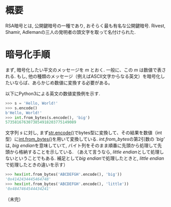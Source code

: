 <!-- TITLE: RSA -->
<!-- SUBTITLE: RSA暗号の問題を解く上でのまとめ -->

# 概要

RSA暗号とは, 公開鍵暗号の一種であり, おそらく最も有名な公開鍵暗号.
Rivest, Shamir, Adlemanの三人の発明者の頭文字を取って名付けられた.

# 暗号化手順

まず, 暗号化したい平文のメッセージを $m$ とおく.
一般に、この $m$ は数値で表される. もし, 他の種類のメッセージ（例えばASCII文字からなる英文）を暗号化したいならば、あらかじめ数値に変換する必要がある。

以下にPython3による英文の数値変換例を示す.

```python
>>> s = 'Hello, World!'
>>> s.encode()
b'Hello, World!'
>>> int.from_bytes(s.encode(), 'big')
5735816763073854918203775149089
```

文字列 $s$ に対し, まず[str.encode()](https://docs.python.org/3/library/stdtypes.html#str.encode)でbytes型に変換して、その結果を数値（int型）に[int.from_bytes()](https://docs.python.org/3/library/stdtypes.html#int.from_bytes)を用いて変換している.
*int.from_bytes*の第2引数の *'big'* は, *big endian*を意味していて, バイト列をそのまま順番に先頭から処理して先頭から格納することを示している. 
（あえて言うなら, *little endian*として処理しないということでもある. 補足として*big endian*で処理したときと, *little endian*で処理したときの違いを示す）
```python
>>> hex(int.from_bytes('ABCDEFGH'.encode(), 'big'))
'0x4142434445464748'
>>> hex(int.from_bytes('ABCDEFGH'.encode(), 'little'))
'0x4847464544434241'
```

（未完）
